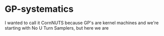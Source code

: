 # GP-systematics
I wanted to call it CornNUTS because GP's are kernel machines and we're starting with No U Turn Samplers, but here we are
